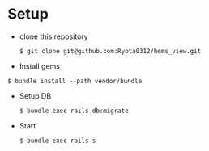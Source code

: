 # Setup
  + clone this repository
    ```
    $ git clone git@github.com:Ryota0312/hems_view.git
    ```

  + Install gems
   ```
   $ bundle install --path vendor/bundle
   ```

  + Setup DB
    ```
    $ bundle exec rails db:migrate
    ```

  + Start
    ```
    $ bundle exec rails s
    ```